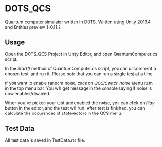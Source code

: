 # DOTS_QCS
Quantum computer simulator written in DOTS. Written using Unity 2019.4 and Entities preview 1-0.11.2

## Usage 
Open the DOTS_QCS Project in Unity Editor, and open QuantumComputer.cs script.

In the *Start()* method of QuantumComputer.cs script, you can uncomment a chosen test, and run it. Please note that you can run a single test at a time.

If you want to enable random noise, click on *QCS/Switch noise* Menu Item in the top menu bar. You will get message in the console saying if noise is now enabled/disabled.

When you've picked your test and enabled the noise, you can click on *Play* button in the editor, and the test will run. After test is finished, you can calculate the occurences of statevectors in the QCS menu.

## Test Data
All test data is saved in TestData.rar file.